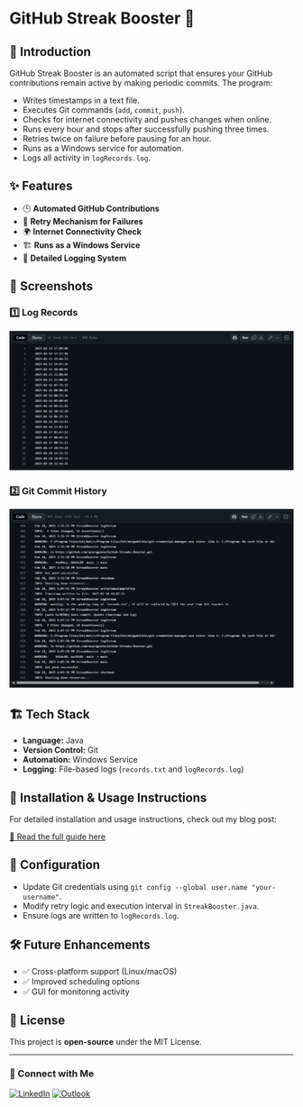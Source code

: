# GitHub Streak Booster 🚀

## 🌟 Introduction
GitHub Streak Booster is an automated script that ensures your GitHub contributions remain active by making periodic commits. The program:
- Writes timestamps in a text file.
- Executes Git commands (`add`, `commit`, `push`).
- Checks for internet connectivity and pushes changes when online.
- Runs every hour and stops after successfully pushing three times.
- Retries twice on failure before pausing for an hour.
- Runs as a Windows service for automation.
- Logs all activity in `logRecords.log`.

## ✨ Features
- 🕒 **Automated GitHub Contributions**
- 🚀 **Retry Mechanism for Failures**
- 🌍 **Internet Connectivity Check**
- 🏗 **Runs as a Windows Service**
- 📜 **Detailed Logging System**

## 📸 Screenshots
### 1️⃣ Log Records
![Log Records](https://github.com/anuragzete/Github-Streaks-Booster/blob/main/Project_Assets/Screenshot%202025-02-21%20214539.png?raw=true)

### 2️⃣ Git Commit History
![Git Commit History](https://github.com/anuragzete/Github-Streaks-Booster/blob/main/Project_Assets/Screenshot%202025-02-21%20214605.png?raw=true)

## 🏗 Tech Stack
- **Language:** Java
- **Version Control:** Git
- **Automation:** Windows Service
- **Logging:** File-based logs (`records.txt` and `logRecords.log`)

## 📖 Installation & Usage Instructions
For detailed installation and usage instructions, check out my blog post:

[🔗 Read the full guide here](YOUR_BLOG_LINK_HERE)

## 🔧 Configuration
- Update Git credentials using `git config --global user.name "your-username"`.
- Modify retry logic and execution interval in `StreakBooster.java`.
- Ensure logs are written to `logRecords.log`.

## 🛠 Future Enhancements
- ✅ Cross-platform support (Linux/macOS)
- ✅ Improved scheduling options
- ✅ GUI for monitoring activity

## 📜 License
This project is **open-source** under the MIT License.

---

### 🔗 Connect with Me
[![LinkedIn](https://img.shields.io/static/v1?message=LinkedIn&logo=linkedin&label=&color=0077B5&logoColor=white&labelColor=&style=for-the-badge)](https://www.linkedin.com/in/anurag-zete-java-developer) [![Outlook](https://img.shields.io/static/v1?message=Outlook&logo=microsoft-outlook&label=&color=0078D4&logoColor=white&labelColor=&style=for-the-badge)](mailto:anuragzete27@outlook.com)


